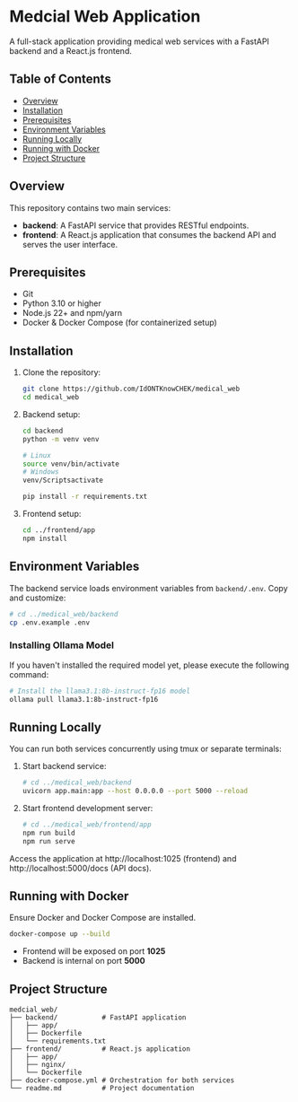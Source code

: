 # Medcial Web Application

A full-stack application providing medical web services with a FastAPI backend and a React.js frontend.

## Table of Contents
- [Overview](#overview)
- [Installation](#installation)
- [Prerequisites](#prerequisites)
- [Environment Variables](#environment-variables)
- [Running Locally](#running-locally)
- [Running with Docker](#running-with-docker)
- [Project Structure](#project-structure)

## Overview
This repository contains two main services:

- **backend**: A FastAPI service that provides RESTful endpoints.
- **frontend**: A React.js application that consumes the backend API and serves the user interface.

## Prerequisites
- Git
- Python 3.10 or higher
- Node.js 22+ and npm/yarn 
- Docker & Docker Compose (for containerized setup)

## Installation

1. Clone the repository:
   ```bash
   git clone https://github.com/IdONTKnowCHEK/medical_web
   cd medical_web
   ```

2. Backend setup:
   ```bash
   cd backend
   python -m venv venv
   
   # Linux
   source venv/bin/activate
   # Windows
   venv/Scriptsactivate

   pip install -r requirements.txt
   ```

3. Frontend setup:
   ```bash
   cd ../frontend/app
   npm install
   ```

## Environment Variables

The backend service loads environment variables from `backend/.env`. Copy and customize:

```bash
# cd ../medical_web/backend
cp .env.example .env
```  
### Installing Ollama Model

If you haven't installed the required model yet, please execute the following command:

```bash
# Install the llama3.1:8b-instruct-fp16 model
ollama pull llama3.1:8b-instruct-fp16
```

## Running Locally

You can run both services concurrently using tmux or separate terminals:

1. Start backend service:
   ```bash
   # cd ../medical_web/backend
   uvicorn app.main:app --host 0.0.0.0 --port 5000 --reload
   ```

2. Start frontend development server:
   ```bash
   # cd ../medical_web/frontend/app
   npm run build
   npm run serve
   ```

Access the application at http://localhost:1025 (frontend) and http://localhost:5000/docs (API docs).

## Running with Docker

Ensure Docker and Docker Compose are installed.

```bash
docker-compose up --build
```

- Frontend will be exposed on port **1025**
- Backend is internal on port **5000**

## Project Structure

```
medcial_web/
├── backend/           # FastAPI application
│   ├── app/           
│   ├── Dockerfile
│   └── requirements.txt
├── frontend/          # React.js application
│   ├── app/
│   ├── nginx/
│   └── Dockerfile
├── docker-compose.yml # Orchestration for both services
└── readme.md          # Project documentation
```
